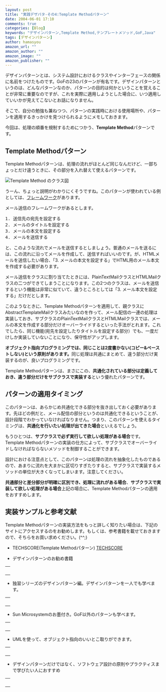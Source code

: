 ```yaml
---
layout: post
title: "実践デザパタ-その4:Template Methodパターン"
date: 2004-06-01 17:10
comments: true
categories: [Blog]
keywords: "デザインパターン,Template Method,テンプレートメソッド,GoF,Java"
tags: [デザインパターン]
author: hamasyou
amazon_url: ""
amazon_author: ""
amazon_image: ""
amazon_publisher: ""
---
```


デザインパターンとは、システム設計におけるクラスやインターフェースの関係に名前をつけたものです。GoFの23のパターンが有名です。デザインパターンというのは、どんなパターンなのか、パターンの目的は何かということを覚えることが非常に重要なのですが、これを実際に適用しようとした場合に、いつ適用していいかが見えてこないとお話になりません。

そこで、自分の勉強も兼ねつつ、パターンの実践時における使用場所や、パターンを適用するきっかけを見つけられるようにメモしておきます。

今回は、処理の順番を規制するためにつかう、<b>Template Method</b>パターンです。


<!-- more -->

<h2>Template Methodパターン</h2>

<p class="option">Template Methodパターンは、処理の流れがほとんど同じなんだけど、一部ちょっとだけ違うときに、その部分を入れ替えて使えるパターンです。</p>

<img src="http://hamasyou.com/images/template_method/template_method.gif" alt="Template   Method のクラス図" />

うーん、ちょっと説明がわかりにくそうですね。このパターンが使われている例としては、<a href="http://allabout.co.jp/career/swengineer/closeup/CU20030525A/" rel="external nofollow">フレームワーク</a>があります。

メール送信のフレームワークがあるとします。

<pre>1. 送信先の宛先を設定する
2. メールのタイトルを設定する
3. メールの本文を設定する
4. メールを送信する</pre>

と、このような流れでメールを送信するとしましょう。普通のメールを送るには、この流れに沿ってメールを作成して、送信すればいいのです。が、HTMLメールを送信したい場合、「3. メールの本文を設定する」でHTML用のメール本文を作成する必要があります。

メール送信をクラスに割り当てたときには、PlainTextMailクラスとHTMLMailクラスの二つができてしまうことになります。この2つのクラスは、メールを送信するという機能は非常に似ていて、違うところとしては「3. メール本文を設定する」だけだとします。

このようなときに、Template Methodパターンを適用して、親クラスにAbstractTemplateMailクラスみたいなのを作って、メール配信の一連の処理は実装しておき、サブクラスのPlainTextMailクラスとHTMLMailクラスでは、メールの本文を作成する部分だけオーバーライドするといった手法がとれます。これでしたら、同じ機能(宛先を設定したりタイトルを設定する部分）でも、一度だけしか実装していないことになり、保守性がアップします。

<b>オブジェクト指向プログラミングでは、同じことは2度書かない(コピー&ペーストしない)という原則があります。</b>同じ処理は共通にまとめて、違う部分だけ実装するのが、良いプログラミングです。

Template Methodパターンは、まさにこの、<strong>共通化されている部分は定義しておき、違う部分だけをサブクラスで実装する</strong>という優れたパターンです。

<h2>パターンの適用タイミング</h2>

このパターンは、あらかじめ共通化できる部分を抜き出しておく必要があります。先ほどの例だと、メール配信の部分というのは共通化できるということが、設計段階でわかっていなければなりません。つまり、このパターンを使えるタイミングは、<b>共通化を行いたい処理が出てきた場合</b>といえるでしょう。

もうひとつは、<b>サブクラスで必ず実行して欲しい処理がある場合</b>です。Template Methodパターンの実装の仕方によって、サブクラスでオーバーライドしなければならないメソッドを制御することができます。

設計における注意点として、このパターンは処理の流れを抽象化したものであるので、あまりに流れを大まかに区切りすぎたりすると、サブクラスで実装するメソッドの単位が大きくなってしまいます。注意してください。

<strong>共通部分と差分部分が明確に区別でき、処理に流れがある場合</strong>、<strong>サブクラスで実装して欲しい処理がある場合</strong>上記の場合に、Template Methodパターンの適用をおすすめします。

<h2>実装サンプルと参考文献</h2>

Template Methodパターンの実装方法をもっと詳しく知りたい場合は、下記のサイトにアクセスするのをお勧めします。もしくは、参考書籍を載せておきますので、そちらをお買い求めください。(^^;)

+ TECHSCORE(Template Methodパターン)
<a href="http://www.techscore.com/tech/DesignPattern/TemplateMethod.html" rel="external nofollow">TECHSCORE</a>

+ デザインパターンのお勧め書籍
<div class="rakuten"><table border="0" cellpadding="5" width="400"><tr><td valign="top"><a href="http://www.amazon.co.jp/exec/obidos/ASIN/4797327030/sorehabooks-22/" rel="external nofollow"></a><br /></td></tr></table>
</div>

+ 独習シリーズのデザインパターン編。デザインパターンを一人でも学べます。
<div class="rakuten"><table border="0" cellpadding="5" width="400"><tr><td valign="top"><a href="http://www.amazon.co.jp/exec/obidos/ASIN/4798104450/sorehabooks-22/" rel="external nofollow"></a><br /></td></tr></table>
</div>

+ Sun Microsystemのお墨付き。GoF以外のパターンも学べます。
<div class="rakuten"><table border="0" cellpadding="5" width="400"><tr><td valign="top"><a href="http://www.amazon.co.jp/exec/obidos/ASIN/4756141552/sorehabooks-22/" rel="external nofollow"></a><br /></td></tr></table>
</div>

+ UMLを使って、オブジェクト指向のいいとこ取りができます。
<div class="rakuten"><table border="0" cellpadding="5" width="400"><tr><td valign="top"><a href="http://www.amazon.co.jp/exec/obidos/ASIN/4774116882/sorehabooks-22/" rel="external nofollow"></a><br /></td></tr></table>
</div>

+ デザインパターンだけではなく、ソフトウェア設計の原則やプラクティスまで学びたい人におすすめ
<div class="rakuten"><table border="0" cellpadding="5" width="400"><tr><td valign="top"><a href="http://www.amazon.co.jp/exec/obidos/ASIN/4797323361/sorehabooks-22/" rel="external nofollow"></a><br /></td></tr></table>
</div>




